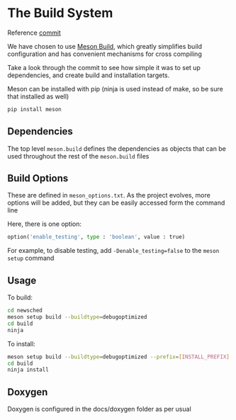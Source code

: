 # The Build System

Reference [commit](https://github.com/gnuradio/newsched/commit/aea8908465bd497d94614eebac98e132d06d0216) 

We have chosen to use [Meson Build](https://mesonbuild.com/), which greatly simplifies build configuration and has convenient mechanisms for cross compiling

Take a look through the commit to see how simple it was to set up dependencies, and create build and installation targets. 

Meson can be installed with pip (ninja is used instead of make, so be sure that installed as well)

```bash
pip install meson
```

## Dependencies
The top level `meson.build` defines the dependencies as objects that can be used throughout the rest of the `meson.build` files

## Build Options
These are defined in `meson_options.txt`.  As the project evolves, more options will be added, but they can be easily accessed form the command line

Here, there is one option:
```python
option('enable_testing', type : 'boolean', value : true)
```

For example, to disable testing, add `-Denable_testing=false` to the `meson setup` command

## Usage

To build:
```bash
cd newsched
meson setup build --buildtype=debugoptimized
cd build
ninja
```

To install:
```bash
meson setup build --buildtype=debugoptimized --prefix=[INSTALL_PREFIX]
cd build
ninja install
```

## Doxygen

Doxygen is configured in the docs/doxygen folder as per usual